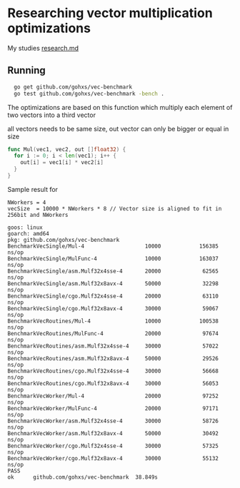 Researching vector multiplication optimizations
==================================================

My studies [research.md](research.md)

Running
-----------

```bash
  go get github.com/gohxs/vec-benchmark
  go test github.com/gohxs/vec-benchmark -bench .
```

The optimizations are based on this function which multiply each element of two
vectors into a third vector

all vectors needs to be same size, out vector can only be bigger or equal in size

```go
func Mul(vec1, vec2, out []float32) {
  for i := 0; i < len(vec1); i++ {
    out[i] = vec1[i] * vec2[i]
  }
}
```

Sample result for

```
NWorkers = 4
vecSize  = 10000 * NWorkers * 8 // Vector size is aligned to fit in 256bit and NWorkers
```

```
goos: linux
goarch: amd64
pkg: github.com/gohxs/vec-benchmark
BenchmarkVecSingle/Mul-4                   10000            156385 ns/op
BenchmarkVecSingle/MulFunc-4               10000            163037 ns/op
BenchmarkVecSingle/asm.Mulf32x4sse-4       20000             62565 ns/op
BenchmarkVecSingle/asm.Mulf32x8avx-4       50000             32298 ns/op
BenchmarkVecSingle/cgo.Mulf32x4sse-4       20000             63110 ns/op
BenchmarkVecSingle/cgo.Mulf32x8avx-4       30000             59067 ns/op
BenchmarkVecRoutines/Mul-4                 10000            100538 ns/op
BenchmarkVecRoutines/MulFunc-4             20000             97674 ns/op
BenchmarkVecRoutines/asm.Mulf32x4sse-4     30000             57022 ns/op
BenchmarkVecRoutines/asm.Mulf32x8avx-4     50000             29526 ns/op
BenchmarkVecRoutines/cgo.Mulf32x4sse-4     30000             56668 ns/op
BenchmarkVecRoutines/cgo.Mulf32x8avx-4     30000             56053 ns/op
BenchmarkVecWorker/Mul-4                   20000             97252 ns/op
BenchmarkVecWorker/MulFunc-4               20000             97171 ns/op
BenchmarkVecWorker/asm.Mulf32x4sse-4       30000             58726 ns/op
BenchmarkVecWorker/asm.Mulf32x8avx-4       50000             30492 ns/op
BenchmarkVecWorker/cgo.Mulf32x4sse-4       30000             57325 ns/op
BenchmarkVecWorker/cgo.Mulf32x8avx-4       30000             55132 ns/op
PASS
ok      github.com/gohxs/vec-benchmark  38.849s
```


